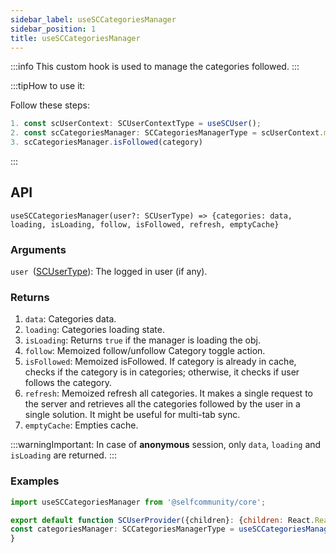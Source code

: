 ```yaml
---
sidebar_label: useSCCategoriesManager
sidebar_position: 1
title: useSCCategoriesManager
---
```


:::info
This custom hook is used to manage the categories followed.
:::

:::tipHow to use it:

Follow these steps:
```jsx
1. const scUserContext: SCUserContextType = useSCUser();
2. const scCategoriesManager: SCCategoriesManagerType = scUserContext.manager.categories;
3. scCategoriesManager.isFollowed(category)
```
:::

## API 

`useSCCategoriesManager(user?: SCUserType) => {categories: data, loading, isLoading, follow, isFollowed, refresh, emptyCache}`

### Arguments

`user `([SCUserType](../Types/user)): The logged in user (if any).


### Returns

1. `data`: Categories data.
2. `loading`: Categories loading state.
3. `isLoading`: Returns `true` if the manager is loading the obj.
4. `follow`: Memoized follow/unfollow Category toggle action.
5. `isFollowed`: Memoized isFollowed. If category is already in cache, checks if the category is in categories; otherwise, it checks if user follows the category.
6. `refresh`: Memoized refresh all categories. It makes a single request to the server and retrieves all the categories followed by the user in a single solution. It might be useful for multi-tab sync.
7. `emptyCache`: Empties cache.

:::warningImportant:
In case of **anonymous** session, only `data`, `loading` and `isLoading` are returned.
:::


### Examples

```jsx
import useSCCategoriesManager from '@selfcommunity/core';

export default function SCUserProvider({children}: {children: React.ReactNode}): JSX.Element {
const categoriesManager: SCCategoriesManagerType = useSCCategoriesManager(user);
}

```

